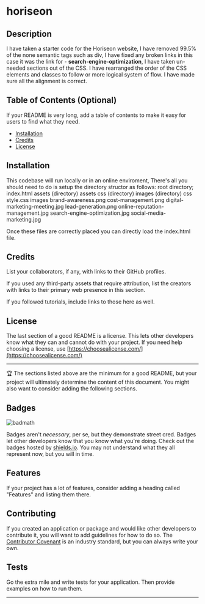 # horiseon

## Description 

I have taken a starter code for the Horiseon website,
I have removed 99.5% of the none semantic tags such as div,
I have fixed any broken links in this case it was the link for - **search-engine-optimization**,
I have taken un-needed sections out of the CSS.
I have rearranged the order of the CSS elements and classes to follow or more logical system of flow.
I have made sure all the alignment is correct.

## Table of Contents (Optional)

If your README is very long, add a table of contents to make it easy for users to find what they need.

* [Installation](#installation)
* [Credits](#credits)
* [License](#license)


## Installation

This codebase will run locally or in an online enviroment, 
There's all you should need to do is setup the directory structor as follows:
root directory;
                index.html
                assets (directory)
                    assets
                        css (directory)
                        images (directory)
                    css
                        style.css
                    images
                        brand-awareness.png
                        cost-management.png
                        digital-marketing-meeting.jpg
                        lead-generation.png
                        online-reputation-management.jpg
                        search-engine-optimization.jpg
                        social-media-marketing.jpg

Once these files are correctly placed you can directly load the index.html file.

## Credits

List your collaborators, if any, with links to their GitHub profiles.

If you used any third-party assets that require attribution, list the creators with links to their primary web presence in this section.

If you followed tutorials, include links to those here as well.


## License

The last section of a good README is a license. This lets other developers know what they can and cannot do with your project. If you need help choosing a license, use [https://choosealicense.com/](https://choosealicense.com/)


---

🏆 The sections listed above are the minimum for a good README, but your project will ultimately determine the content of this document. You might also want to consider adding the following sections.

## Badges

![badmath](https://img.shields.io/github/languages/top/nielsenjared/badmath)

Badges aren't _necessary_, per se, but they demonstrate street cred. Badges let other developers know that you know what you're doing. Check out the badges hosted by [shields.io](https://shields.io/). You may not understand what they all represent now, but you will in time.

## Features

If your project has a lot of features, consider adding a heading called "Features" and listing them there.

## Contributing

If you created an application or package and would like other developers to contribute it, you will want to add guidelines for how to do so. The [Contributor Covenant](https://www.contributor-covenant.org/) is an industry standard, but you can always write your own.

## Tests

Go the extra mile and write tests for your application. Then provide examples on how to run them.

---
